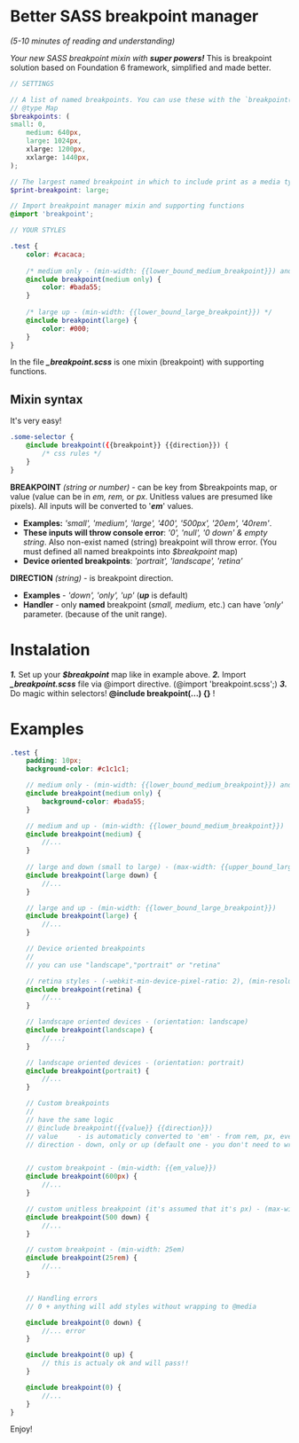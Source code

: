 # Better SASS breakpoint manager

*(5-10 minutes of reading and understanding)*

*Your new SASS breakpoint mixin with **super powers!***
This is breakpoint solution based on Foundation 6 framework, simplified and made better.

```scss
// SETTINGS

// A list of named breakpoints. You can use these with the `breakpoint()` mixin to quickly create media queries.
// @type Map
$breakpoints: (
small: 0,
	medium: 640px,
	large: 1024px,
	xlarge: 1200px,
	xxlarge: 1440px,
);

// The largest named breakpoint in which to include print as a media type - @media screen, print and (...)
$print-breakpoint: large;

// Import breakpoint manager mixin and supporting functions
@import 'breakpoint';

// YOUR STYLES

.test {
    color: #cacaca;
    
    /* medium only - (min-width: {{lower_bound_medium_breakpoint}}) and (max-width: {{upper_bound_medium_breakpoint}}) */
    @include breakpoint(medium only) {
        color: #bada55;
    }
    
    /* large up - (min-width: {{lower_bound_large_breakpoint}}) */
    @include breakpoint(large) {
        color: #000;
    }
}
```

In the file ***_breakpoint.scss*** is one mixin (breakpoint) with supporting functions.

## Mixin syntax

It's very easy!

```scss
.some-selector {
    @include breakpoint({{breakpoint}} {{direction}}) {
        /* css rules */
    }
}
```


**BREAKPOINT** *(string or number)* - can be key from $breakpoints map, or value (value can be in *em, rem,* or *px*. Unitless values are presumed like pixels). All inputs will be converted to '***em***' values.
   - **Examples:** *'small', 'medium', 'large', '400', '500px', '20em', '40rem'*.
   - **These inputs will throw console error**: *'0', 'null', '0 down' & empty string*. Also non-exist named (string) breakpoint will throw error. (You must defined all named breakpoints into *$breakpoint* map)
   - **Device oriented breakpoints**: *'portrait', 'landscape', 'retina'* 
   
   
**DIRECTION** *(string)* - is breakpoint direction. 
   - **Examples** - *'down', 'only', 'up'* (***up*** is default)
   - **Handler** - only **named** breakpoint (*small, medium,* etc.) can have *'only'* parameter. (because of the unit range).


# Instalation 
   
   ***1.*** Set up your ***$breakpoint*** map like in example above.
   ***2.*** Import ***_breakpoint.scss*** file via @import directive. (@import 'breakpoint.scss';)
   ***3.*** Do magic within selectors! **@include breakpoint(...) {}** !
   

# Examples

```scss
.test {
	padding: 10px;
	background-color: #c1c1c1;

	// medium only - (min-width: {{lower_bound_medium_breakpoint}}) and (max-width: {{upper_bound_medium_breakpoint}})
	@include breakpoint(medium only) {
		background-color: #bada55;
	}

	// medium and up - (min-width: {{lower_bound_medium_breakpoint}})
	@include breakpoint(medium) {
		//...
	}
	
	// large and down (small to large) - (max-width: {{upper_bound_large_breakpoint}})
	@include breakpoint(large down) {
		//...
	}

	// large and up - (min-width: {{lower_bound_large_breakpoint}})
	@include breakpoint(large) {
		//...
	}

	// Device oriented breakpoints
	// 
	// you can use "landscape","portrait" or "retina"

	// retina styles - (-webkit-min-device-pixel-ratio: 2), (min-resolution: 192dpi)
	@include breakpoint(retina) {
		//...
	}

	// landscape oriented devices - (orientation: landscape)
	@include breakpoint(landscape) {
		//...;
	}

	// landscape oriented devices - (orientation: portrait)
	@include breakpoint(portrait) {
		//...
	}

	// Custom breakpoints
	//
	// have the same logic
	// @include breakpoint({{value}} {{direction}})
	// value     - is automaticly converted to 'em' - from rem, px, even without value
	// direction - down, only or up (default one - you don't need to write it)


	// custom breakpoint - (min-width: {{em_value}}) 
	@include breakpoint(600px) {
		//...
	}

	// custom unitless breakpoint (it's assumed that it's px) - (max-width: 31.25em) 
	@include breakpoint(500 down) {
		//...
	}

	// custom breakpoint - (min-width: 25em) 
	@include breakpoint(25rem) {
		//...
	}


	// Handling errors
	// 0 + anything will add styles without wrapping to @media

	@include breakpoint(0 down) {
		//... error
	}

	@include breakpoint(0 up) {
		// this is actualy ok and will pass!!
	}

	@include breakpoint(0) {
		//...
	}
}
```

Enjoy! 
